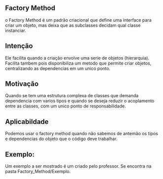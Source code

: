 ## Factory Method
o Factory Method é um padrão criacional que define uma interface para criar um objeto, mas deixa que as subclasses decidam qual classe instanciar.

## Intenção
Ele facilita quando a criação envolve uma serie de objetos (hierarquia). Facilita tambem pois disponibiliza um metodo que permite criar objetos, centralizando as dependencias em um unico ponto.

## Motivação
Quando se tem uma estrutura complexa de classes que demanda dependencia com varios tipos e quando se deseja reduzir o acoplamento entre as classes, com um unico ponto de responsabilidade.

## Aplicabildade
Podemos usar o factory method quando não sabemos de antemão os tipos e dependencias do objeto que o código deve trabalhar.

## Exemplo:
Um exemplo a ser mostrado é um criado pelo professor. Se encontra na pasta Factory_Method/Exemplo.